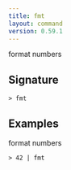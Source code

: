 ```yaml
---
title: fmt
layout: command
version: 0.59.1
---
```


format numbers

## Signature

```> fmt ```

## Examples

format numbers
```shell
> 42 | fmt
```
